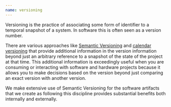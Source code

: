 ```yaml
---
name: versioning
---
```

Versioning is the practice of associating some form of identifier to a temporal snapshot of a system.
In software this is often seen as a version number.

There are various approaches like [Semantic Versioning](https://semver.org/) and [calendar versioning](https://calver.org/) that provide additional information in the version information beyond just an arbitrary reference to a snapshot of the state of the project at that time. This additional information is exceedingly useful when you are consuming or interacting with software and hardware projects because it allows you to make decisions based on the version beyond just comparing an exact version with another version.

We make extensive use of Semantic Versioning for the software artifacts that we create as following this discipline provides substantial benefits both internally and externally.
